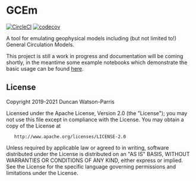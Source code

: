 GCEm
====

[![CircleCI](https://circleci.com/gh/duncanwp/GCEm.svg?style=svg)](https://circleci.com/gh/duncanwp/GCEm)
[![codecov](https://codecov.io/gh/duncanwp/GCEm/branch/master/graph/badge.svg?token=4QI2G22Q3M)](https://codecov.io/gh/duncanwp/GCEm)

A tool for emulating geophysical models including (but not limited to!) General Circulation Models.

This project is still a work in progress and documentation will be coming shortly, in the meantime some example notebooks which demonstrate the basic usage can be found [here](examples).

License
-------

   Copyright 2019-2021 Duncan Watson-Parris

   Licensed under the Apache License, Version 2.0 (the "License");
   you may not use this file except in compliance with the License.
   You may obtain a copy of the License at

       http://www.apache.org/licenses/LICENSE-2.0

   Unless required by applicable law or agreed to in writing, software
   distributed under the License is distributed on an "AS IS" BASIS,
   WITHOUT WARRANTIES OR CONDITIONS OF ANY KIND, either express or implied.
   See the License for the specific language governing permissions and
   limitations under the License.
